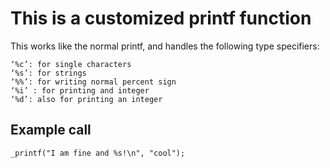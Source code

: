 # This is a customized printf function
This works like the normal printf, and handles the following type specifiers:
```
‘%c’: for single characters
‘%s’: for strings
‘%%’: for writing normal percent sign
‘%i’ : for printing and integer
‘%d’: also for printing an integer
```
## Example call
```
_printf("I am fine and %s!\n", "cool");
```
